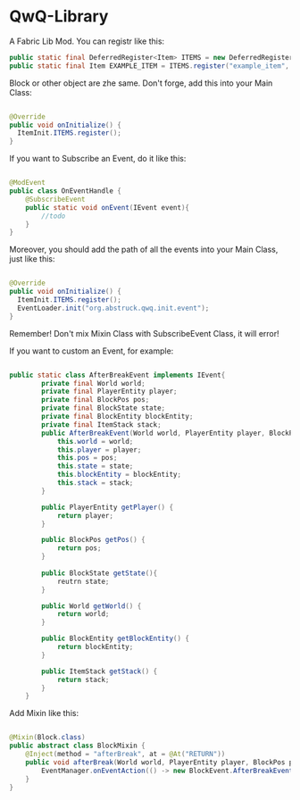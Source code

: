 # QwQ-Library
A Fabric Lib Mod.
You can registr like this:

```java
public static final DeferredRegister<Item> ITEMS = new DeferredRegister<>(Registry.ITEM, MOD_ID);
public static final Item EXAMPLE_ITEM = ITEMS.register("example_item", () -> new Item(new Item.Settings()));
```

Block or other object are zhe same.
Don't forge, add this into your Main Class:

```java

@Override
public void onInitialize() {
  ItemInit.ITEMS.register();
}

```
If you want to Subscribe an Event, do it like this:

```java

@ModEvent
public class OnEventHandle {
    @SubscribeEvent
    public static void onEvent(IEvent event){
        //todo
    }
}

```

Moreover, you should add the path of all the events into your Main Class, just like this:

```java

@Override
public void onInitialize() {
  ItemInit.ITEMS.register();
  EventLoader.init("org.abstruck.qwq.init.event");
}

```
Remember! Don't mix Mixin Class with SubscribeEvent Class, it will error!


If you want to custom an Event, for example:

```java

public static class AfterBreakEvent implements IEvent{
        private final World world;
        private final PlayerEntity player;
        private final BlockPos pos;
        private final BlockState state;
        private final BlockEntity blockEntity;
        private final ItemStack stack;
        public AfterBreakEvent(World world, PlayerEntity player, BlockPos pos, BlockState state, @Nullable BlockEntity blockEntity, ItemStack stack) {
            this.world = world;
            this.player = player;
            this.pos = pos;
            this.state = state;
            this.blockEntity = blockEntity;
            this.stack = stack;
        }

        public PlayerEntity getPlayer() {
            return player;
        }

        public BlockPos getPos() {
            return pos;
        }
        
        public BlockState getState(){
            reutrn state;
        }

        public World getWorld() {
            return world;
        }

        public BlockEntity getBlockEntity() {
            return blockEntity;
        }

        public ItemStack getStack() {
            return stack;
        }
    }

```
Add Mixin like this:

```java

@Mixin(Block.class)
public abstract class BlockMixin {
    @Inject(method = "afterBreak", at = @At("RETURN"))
    public void afterBreak(World world, PlayerEntity player, BlockPos pos, BlockState state, BlockEntity blockEntity, ItemStack stack, CallbackInfo ci){
        EventManager.onEventAction(() -> new BlockEvent.AfterBreakEvent(world, player, pos, state, blockEntity, stack));
    }
}

```
